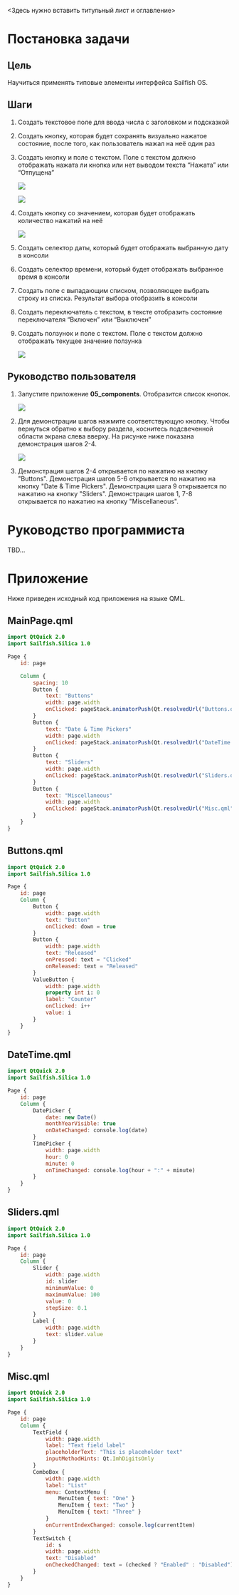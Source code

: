 \<Здесь нужно вставить титульный лист и оглавление>

# Постановка задачи

## Цель

Научиться применять типовые элементы интерфейса Sailfish OS.

## Шаги

1. Создать текстовое поле для ввода числа с заголовком и подсказкой
2. Создать кнопку, которая будет сохранять визуально нажатое состояние, после того, как пользователь нажал на неё один раз
3. Создать кнопку и поле с текстом. Поле с текстом должно отображать нажата ли кнопка или нет выводом текста “Нажата” или “Отпущена”

   ![](media/example_button_pressed.png)

   ![](media/example_button_released.png)
4. Создать кнопку со значением, которая будет отображать количество нажатий на неё

   ![](media/example_button_counter.png)
5. Создать селектор даты, который будет отображать выбранную дату в консоли
6. Создать селектор времени, который будет отображать выбранное время в консоли
7. Создать поле с выпадающим списком, позволяющее выбрать строку из списка. Результат выбора отобразить в консоли
8. Создать переключатель с текстом, в тексте отобразить состояние переключателя “Включен” или “Выключен”
9.  Создать ползунок и поле с текстом. Поле с текстом должно отображать текущее значение ползунка

    ![](media/example_button_slider.png)


## Руководство пользователя

1. Запустите приложение **05_components**. Отобразится список кнопок.

   ![](media/main_page.png)
2. Для демонстрации шагов нажмите соответствующую кнопку. Чтобы вернуться обратно к выбору раздела, коснитесь подсвеченной области экрана слева вверху. На рисунке ниже показана демонстрация шагов 2-4.

   ![](media/buttons.png)
3. Демонстрация шагов 2-4 открывается по нажатию на кнопку "Buttons". Демонстрация шагов 5-6 открывается по нажатию на кнопку "Date & Time Pickers". Демонстрация шага 9 открывается по нажатию на кнопку "Sliders". Демонстрация шагов 1, 7-8 открывается по нажатию на кнопку "Miscellaneous".


# Руководство программиста

TBD...


# Приложение

Ниже приведен исходный код приложения на языке QML.

## MainPage.qml

```qml
import QtQuick 2.0
import Sailfish.Silica 1.0

Page {
    id: page

    Column {
        spacing: 10
        Button {
            text: "Buttons"
            width: page.width
            onClicked: pageStack.animatorPush(Qt.resolvedUrl("Buttons.qml"))
        }
        Button {
            text: "Date & Time Pickers"
            width: page.width
            onClicked: pageStack.animatorPush(Qt.resolvedUrl("DateTime.qml"))
        }
        Button {
            text: "Sliders"
            width: page.width
            onClicked: pageStack.animatorPush(Qt.resolvedUrl("Sliders.qml"))
        }
        Button {
            text: "Miscellaneous"
            width: page.width
            onClicked: pageStack.animatorPush(Qt.resolvedUrl("Misc.qml"))
        }
    }
}
```

## Buttons.qml

```qml
import QtQuick 2.0
import Sailfish.Silica 1.0

Page {
    id: page
    Column {
        Button {
            width: page.width
            text: "Button"
            onClicked: down = true
        }
        Button {
            width: page.width
            text: "Released"
            onPressed: text = "Clicked"
            onReleased: text = "Released"
        }
        ValueButton {
            width: page.width
            property int i: 0
            label: "Counter"
            onClicked: i++
            value: i
        }
    }
}
```

## DateTime.qml

```qml
import QtQuick 2.0
import Sailfish.Silica 1.0

Page {
    id: page
    Column {
        DatePicker {
            date: new Date()
            monthYearVisible: true
            onDateChanged: console.log(date)
        }
        TimePicker {
            width: page.width
            hour: 0
            minute: 0
            onTimeChanged: console.log(hour + ":" + minute)
        }
    }
}
```

## Sliders.qml

```qml
import QtQuick 2.0
import Sailfish.Silica 1.0

Page {
    id: page
    Column {
        Slider {
            width: page.width
            id: slider
            minimumValue: 0
            maximumValue: 100
            value: 0
            stepSize: 0.1
        }
        Label {
            width: page.width
            text: slider.value
        }
    }
}
```

## Misc.qml

```qml
import QtQuick 2.0
import Sailfish.Silica 1.0

Page {
    id: page
    Column {
        TextField {
            width: page.width
            label: "Text field label"
            placeholderText: "This is placeholder text"
            inputMethodHints: Qt.ImhDigitsOnly
        }
        ComboBox {
            width: page.width
            label: "List"
            menu: ContextMenu {
                MenuItem { text: "One" }
                MenuItem { text: "Two" }
                MenuItem { text: "Three" }
            }
            onCurrentIndexChanged: console.log(currentItem)
        }
        TextSwitch {
            id: s
            width: page.width
            text: "Disabled"
            onCheckedChanged: text = (checked ? "Enabled" : "Disabled")
        }
    }
}
```
